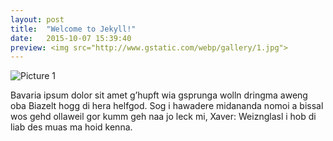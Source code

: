```yaml
---
layout: post
title:  "Welcome to Jekyll!"
date:   2015-10-07 15:39:40
preview: <img src="http://www.gstatic.com/webp/gallery/1.jpg">
---
```


![Picture 1](http://www.gstatic.com/webp/gallery/1.jpg)

Bavaria ipsum dolor sit amet g’hupft wia gsprunga wolln dringma aweng oba Biazelt hogg di hera helfgod. Sog i hawadere midananda nomoi a bissal wos gehd ollaweil gor kumm geh naa jo leck mi, Xaver: Weiznglasl i hob di liab des muas ma hoid kenna.
